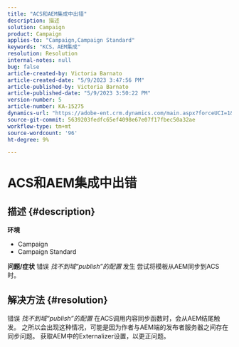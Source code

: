 ```yaml
---
title: "ACS和AEM集成中出错"
description: 描述
solution: Campaign
product: Campaign
applies-to: "Campaign,Campaign Standard"
keywords: "KCS，AEM集成"
resolution: Resolution
internal-notes: null
bug: false
article-created-by: Victoria Barnato
article-created-date: "5/9/2023 3:47:56 PM"
article-published-by: Victoria Barnato
article-published-date: "5/9/2023 3:50:22 PM"
version-number: 5
article-number: KA-15275
dynamics-url: "https://adobe-ent.crm.dynamics.com/main.aspx?forceUCI=1&pagetype=entityrecord&etn=knowledgearticle&id=752decd7-80ee-ed11-8849-6045bd0065b6"
source-git-commit: 5639203fedfc65ef4098e67e07f17fbec50a32ae
workflow-type: tm+mt
source-wordcount: '96'
ht-degree: 9%

---
```


# ACS和AEM集成中出错

## 描述 {#description}

<b>环境</b>
- Campaign
- Campaign Standard



<b>问题/症状</b>
错误 *找不到域“publish”的配置<b>* </b>发生<b> </b>尝试将模板从AEM同步到ACS时。


## 解决方法 {#resolution}


错误 *找不到域“publish”的配置* 在ACS调用内容同步函数时，会从AEM结尾触发。 之所以会出现这种情况，可能是因为作者与AEM端的发布者服务器之间存在同步问题。 获取AEM中的Externalizer设置，以更正问题。


